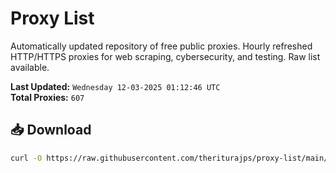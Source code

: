 # Proxy List

Automatically updated repository of free public proxies. Hourly refreshed HTTP/HTTPS proxies for web scraping, cybersecurity, and testing. Raw list available.

**Last Updated:** `Wednesday 12-03-2025 01:12:46 UTC`  
**Total Proxies:** `607`

## 📥 Download
```bash
curl -O https://raw.githubusercontent.com/theriturajps/proxy-list/main/proxies.txt
